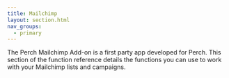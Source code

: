 ```yaml
---
title: Mailchimp
layout: section.html
nav_groups:
  - primary
---
```


The Perch Mailchimp Add-on is a first party app developed for Perch. This section of the function reference details the functions you can use to work with your Mailchimp lists and campaigns.
